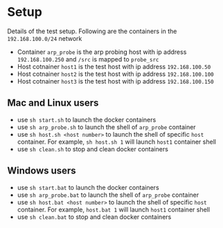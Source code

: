 # Setup
Details of the test setup. Following are the containers in the `192.168.100.0/24` network 

* Container `arp_probe` is the arp probing host with ip address `192.168.100.250` and `/src` is mapped to `probe_src`
* Host cotnainer `host1` is the test host with ip address `192.168.100.50`
* Host cotnainer `host2` is the test host with ip address `192.168.100.100`
* Host cotnainer `host3` is the test host with ip address `192.168.100.150`

## Mac and Linux users 

* use `sh start.sh` to launch the docker containers 
* use `sh arp_probe.sh` to launch the shell of `arp_probe` container 
* use `sh host.sh <host number>` to launch the shell of specific `host` container. For example, `sh host.sh 1` will launch `host1` container shell
* use `sh clean.sh` to stop and clean docker containers


## Windows users 

* use `sh start.bat` to launch the docker containers 
* use `sh arp_probe.bat` to launch the shell of `arp_probe` container 
* use `sh host.bat <host number>` to launch the shell of specific `host` container. For example, `host.bat 1` will launch `host1` container shell
* use `sh clean.bat` to stop and clean docker containers

